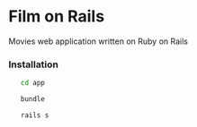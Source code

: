 # Film on Rails
Movies web application written on Ruby on Rails

### Installation

```sh
   cd app
   ```
   
```sh
   bundle
   ```
 ```sh
    rails s
   ```
